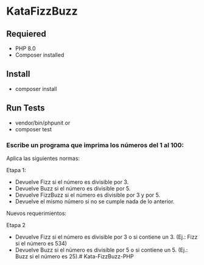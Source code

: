 # KataFizzBuzz

## Requiered

- PHP 8.0
- Composer installed

## Install

- composer install

## Run Tests

- vendor/bin/phpunit
or
- composer test

### Escribe un programa que imprima los números del 1 al 100:

Aplica las siguientes normas:

Etapa 1:
- Devuelve Fizz si el número es divisible por 3.
- Devuelve Buzz si el número es divisible por 5.
- Devuelve FizzBuzz si el número es divisible por 3 y por 5.
- Devuelve el mismo número si no se cumple nada de lo anterior.

Nuevos requerimientos:

Etapa 2

- Devuelve Fizz si el número es divisible por 3 o si contiene un 3. (Ej.: Fizz si el número es 534) 
- Devuelve Buzz si el número es divisible por 5 o si contiene un 5. (Ej.: Buzz si el número es 25).# Kata-FizzBuzz-PHP
